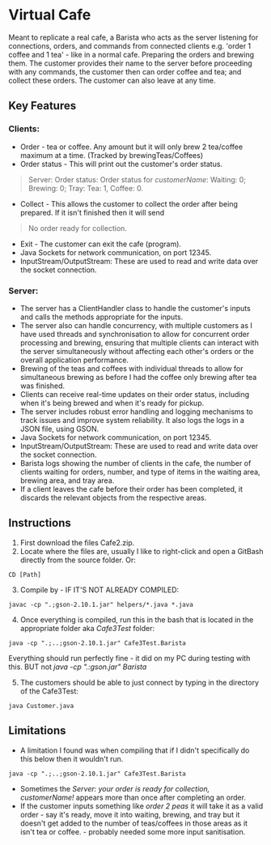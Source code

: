 # Virtual Cafe 
 
Meant to replicate a real cafe, a Barista who acts as the server listening for connections, orders, and commands from connected clients e.g. 'order 1 coffee and 1 tea' - like in a normal cafe. Preparing the orders and 
brewing them. The customer provides their name to the server before proceeding with any commands, the customer then can order coffee and tea; and collect these orders. The customer can also leave at any time. 
## Key Features

### Clients:
- Order - tea or coffee. Any amount but it will only brew 2 tea/coffee maximum at a time. (Tracked by brewingTeas/Coffees)
- Order status - This will print out the customer's order status.
> Server: Order status: Order status for *customerName*: Waiting: 0; Brewing: 0; Tray: Tea: 1, Coffee: 0.
- Collect - This allows the customer to collect the order after being prepared. If it isn't finished then it will send 
>  No order ready for collection.
- Exit - The customer can exit the cafe (program).
- Java Sockets for network communication, on port 12345.
- InputStream/OutputStream: These are used to read and write data over the socket connection.

### Server: 
- The server has a ClientHandler class to handle the customer's inputs and calls the methods appropriate for the inputs.
- The server also can handle concurrency, with multiple customers as I have used threads and synchronisation to allow for concurrent order processing and brewing, ensuring that multiple clients can interact with the server simultaneously without affecting each other's orders or the overall application performance.
- Brewing of the teas and coffees with individual threads to allow for simultaneous brewing as before I had the coffee only brewing after tea was finished. 
- Clients can receive real-time updates on their order status, including when it's being brewed and when it's ready for pickup.
-  The server includes robust error handling and logging mechanisms to track issues and improve system reliability. It also logs the logs in a JSON file, using GSON.
- Java Sockets for network communication, on port 12345.
- InputStream/OutputStream: These are used to read and write data over the socket connection.
- Barista logs showing the number of clients in the cafe, the number of clients waiting for orders, number, and type of items in the waiting area, brewing area, and tray area.
- If a client leaves the cafe before their order has been completed, it discards the relevant objects from the respective areas.




## Instructions

1. First download the files Cafe2.zip.
2. Locate where the files are, usually I like to right-click and open a GitBash directly from the source folder. Or:
 ```
CD [Path]
```
3. Compile by - IF IT'S NOT ALREADY COMPILED:
```  
javac -cp ".;gson-2.10.1.jar" helpers/*.java *.java
```
4. Once everything is compiled, run this in the bash that is located in the appropriate folder aka *Cafe3Test* folder:
```
java -cp ".;..;gson-2.10.1.jar" Cafe3Test.Barista
```
Everything should run perfectly fine - it did on my PC during testing with this. BUT not *java -cp ".:gson.jar" Barista*

5. The customers should be able to just connect by typing in the directory of the Cafe3Test:
```
java Customer.java
```

## Limitations

- A limitation I found was when compiling that if I didn't specifically do this below then it wouldn't run.
```
java -cp ".;..;gson-2.10.1.jar" Cafe3Test.Barista
```
- Sometimes the *Server: your order is ready for collection, customerName!* appears more than once after completing an order.
- If the customer inputs something like *order 2 peas* it will take it as a valid order - say it's ready, move it into waiting, brewing, and tray but it doesn't get added to the number of teas/coffees in those areas as it isn't tea or coffee. - probably needed some more input sanitisation.
